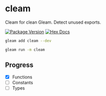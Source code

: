 # cleam

Cleam for clean Gleam. Detect unused exports.

[![Package Version](https://img.shields.io/hexpm/v/cleam)](https://hex.pm/packages/cleam)
[![Hex Docs](https://img.shields.io/badge/hex-docs-ffaff3)](https://hexdocs.pm/cleam/)

```sh
gleam add cleam --dev
```
```sh
gleam run -m cleam
```

## Progress

* [x] Functions
* [ ] Constants
* [ ] Types
